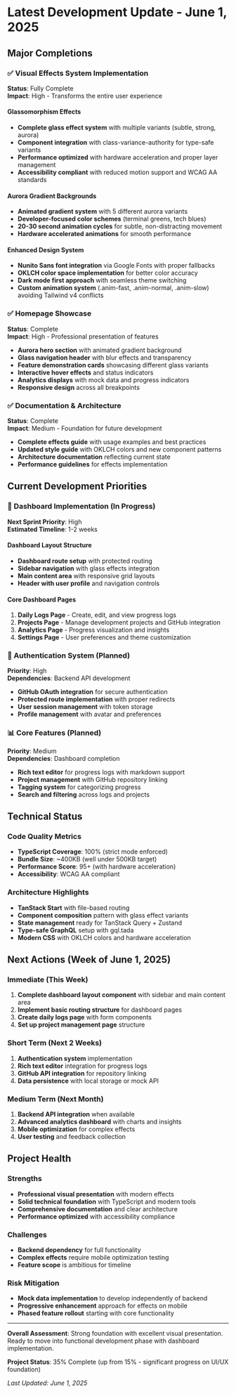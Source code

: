 # Latest Development Update - June 1, 2025

## Major Completions

### ✅ Visual Effects System Implementation

**Status**: Fully Complete  
**Impact**: High - Transforms the entire user experience

#### Glassomorphism Effects

- **Complete glass effect system** with multiple variants (subtle, strong,
  aurora)
- **Component integration** with class-variance-authority for type-safe
  variants
- **Performance optimized** with hardware acceleration and proper layer
  management
- **Accessibility compliant** with reduced motion support and WCAG AA
  standards

#### Aurora Gradient Backgrounds

- **Animated gradient system** with 5 different aurora variants
- **Developer-focused color schemes** (terminal greens, tech blues)
- **20-30 second animation cycles** for subtle, non-distracting movement
- **Hardware accelerated animations** for smooth performance

#### Enhanced Design System

- **Nunito Sans font integration** via Google Fonts with proper fallbacks
- **OKLCH color space implementation** for better color accuracy
- **Dark mode first approach** with seamless theme switching
- **Custom animation system** (.anim-fast, .anim-normal, .anim-slow)
  avoiding Tailwind v4 conflicts

### ✅ Homepage Showcase

**Status**: Complete  
**Impact**: High - Professional presentation of features

- **Aurora hero section** with animated gradient background
- **Glass navigation header** with blur effects and transparency
- **Feature demonstration cards** showcasing different glass variants
- **Interactive hover effects** and status indicators
- **Analytics displays** with mock data and progress indicators
- **Responsive design** across all breakpoints

### ✅ Documentation & Architecture

**Status**: Complete  
**Impact**: Medium - Foundation for future development

- **Complete effects guide** with usage examples and best practices
- **Updated style guide** with OKLCH colors and new component patterns
- **Architecture documentation** reflecting current state
- **Performance guidelines** for effects implementation

## Current Development Priorities

### 🚧 Dashboard Implementation (In Progress)

**Next Sprint Priority**: High  
**Estimated Timeline**: 1-2 weeks

#### Dashboard Layout Structure

- **Dashboard route setup** with protected routing
- **Sidebar navigation** with glass effects integration
- **Main content area** with responsive grid layouts
- **Header with user profile** and navigation controls

#### Core Dashboard Pages

1. **Daily Logs Page** - Create, edit, and view progress logs
2. **Projects Page** - Manage development projects and GitHub integration
3. **Analytics Page** - Progress visualization and insights
4. **Settings Page** - User preferences and theme customization

### 🎯 Authentication System (Planned)

**Priority**: High  
**Dependencies**: Backend API development

- **GitHub OAuth integration** for secure authentication
- **Protected route implementation** with proper redirects
- **User session management** with token storage
- **Profile management** with avatar and preferences

### 📊 Core Features (Planned)

**Priority**: Medium  
**Dependencies**: Dashboard completion

- **Rich text editor** for progress logs with markdown support
- **Project management** with GitHub repository linking
- **Tagging system** for categorizing progress
- **Search and filtering** across logs and projects

## Technical Status

### Code Quality Metrics

- **TypeScript Coverage**: 100% (strict mode enforced)
- **Bundle Size**: ~400KB (well under 500KB target)
- **Performance Score**: 95+ (with hardware acceleration)
- **Accessibility**: WCAG AA compliant

### Architecture Highlights

- **TanStack Start** with file-based routing
- **Component composition** pattern with glass effect variants
- **State management** ready for TanStack Query + Zustand
- **Type-safe GraphQL** setup with gql.tada
- **Modern CSS** with OKLCH colors and hardware acceleration

## Next Actions (Week of June 1, 2025)

### Immediate (This Week)

1. **Complete dashboard layout component** with sidebar and main content area
2. **Implement basic routing structure** for dashboard pages
3. **Create daily logs page** with form components
4. **Set up project management page** structure

### Short Term (Next 2 Weeks)

1. **Authentication system** implementation
2. **Rich text editor** integration for progress logs
3. **GitHub API integration** for repository linking
4. **Data persistence** with local storage or mock API

### Medium Term (Next Month)

1. **Backend API integration** when available
2. **Advanced analytics dashboard** with charts and insights
3. **Mobile optimization** for complex effects
4. **User testing** and feedback collection

## Project Health

### Strengths

- **Professional visual presentation** with modern effects
- **Solid technical foundation** with TypeScript and modern tools
- **Comprehensive documentation** and clear architecture
- **Performance optimized** with accessibility compliance

### Challenges

- **Backend dependency** for full functionality
- **Complex effects** require mobile optimization testing
- **Feature scope** is ambitious for timeline

### Risk Mitigation

- **Mock data implementation** to develop independently of backend
- **Progressive enhancement** approach for effects on mobile
- **Phased feature rollout** starting with core functionality

---

**Overall Assessment**: Strong foundation with excellent visual presentation.
Ready to move into functional development phase with dashboard implementation.

**Project Status**: 35% Complete (up from 15% - significant progress on
UI/UX foundation)

*Last Updated: June 1, 2025*
